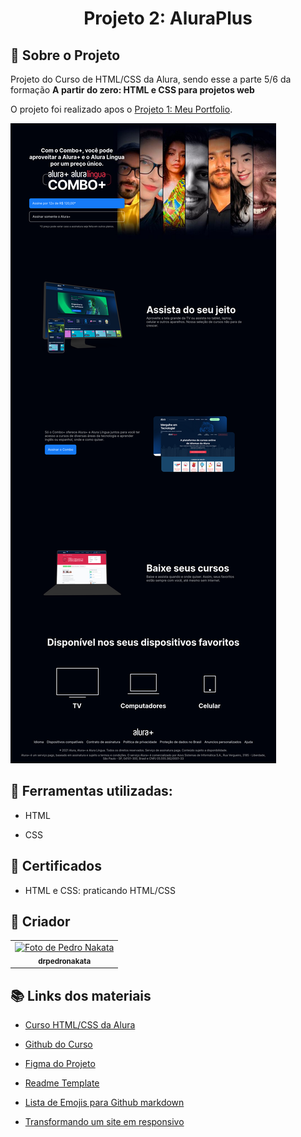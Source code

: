 <h1 align="center">Projeto 2: AluraPlus</h1>

## :memo: Sobre o Projeto
Projeto do Curso de HTML/CSS da Alura, sendo esse a parte 5/6 da formação <strong>A partir do zero: HTML e CSS para projetos web</strong>

O projeto foi realizado apos o [Projeto 1: Meu Portfolio](https://github.com/drpedronakata/Projeto1_Meu-Portfolio_HTML-CSS).


![Print da Pagina](./img/Screenshot.png)

## :wrench: Ferramentas utilizadas:
* HTML

* CSS

## :notebook_with_decorative_cover: Certificados
* HTML e CSS: praticando HTML/CSS

## :bust_in_silhouette: Criador
<table>
  <tr>
    <td align="center">
      <a href="https://github.com/drpedronakata">
        <img src="https://avatars.githubusercontent.com/u/37311020?v=4" width="100px;" alt="Foto de Pedro Nakata"/><br>
        <sub>
          <b>drpedronakata</b>
        </sub>
      </a>
    </td>
  </tr>
</table>

## :books: Links dos materiais

* [Curso HTML/CSS da Alura](https://cursos.alura.com.br/course/html-css-praticando-html-css)

* [Github do Curso](https://github.com/alura-cursos/aluraplus)

* [Figma do Projeto](https://www.figma.com/file/tFDVyNuKhrT2G03k2dCstW/Alura-Plus---Layout?node-id=1-77&t=DXa1ap0ubR93B8OZ-0)

* [Readme Template](https://github.com/tatialveso/readme-template/blob/main/README.md)

* [Lista de Emojis para Github markdown](https://gist.github.com/rxaviers/7360908)

* [Transformando um site em responsivo](https://cursos.alura.com.br/extra/alura-mais/transformando-um-site-em-responsivo-c1601)
